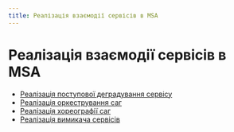 ```yaml
---
title: Реалізація взаємодії сервісів в MSA
---
```


# Реалізація взаємодії сервісів в MSA

- [Реалізація поступової деградування сервісу](/msa/14.msa.html#%D1%80%D0%B5%D0%B0%D0%BB%D1%96%D0%B7%D0%B0%D1%86%D1%96%D1%8F-%D0%BF%D0%BE%D1%81%D1%82%D1%83%D0%BF%D0%BE%D0%B2%D0%BE%D1%96-%D0%B4%D0%B5%D0%B3%D1%80%D0%B0%D0%B4%D1%83%D0%B2%D0%B0%D0%BD%D0%BD%D1%8F-%D1%81%D0%B5%D1%80%D0%B2%D1%96%D1%81%D1%83)
- [Реалізація оркестрування саг](/msa/14.msa.html#%D1%80%D0%B5%D0%B0%D0%BB%D1%96%D0%B7%D0%B0%D1%86%D1%96%D1%8F-%D0%BE%D1%80%D0%BA%D0%B5%D1%81%D1%82%D1%80%D1%83%D0%B2%D0%B0%D0%BD%D0%BD%D1%8F-%D1%81%D0%B0%D0%B3)
- [Реалізація хореографії саг](/msa/14.msa.html#%D1%80%D0%B5%D0%B0%D0%BB%D1%96%D0%B7%D0%B0%D1%86%D1%96%D1%8F-%D1%85%D0%BE%D1%80%D0%B5%D0%BE%D0%B3%D1%80%D0%B0%D1%84%D1%96%D1%96-%D1%81%D0%B0%D0%B3)
- [Реалізація вимикача сервісів](/msa/14.msa.html#%D1%80%D0%B5%D0%B0%D0%BB%D1%96%D0%B7%D0%B0%D1%86%D1%96%D1%8F-%D0%B2%D0%B8%D0%BC%D0%B8%D0%BA%D0%B0%D1%87%D0%B0-%D1%81%D0%B5%D1%80%D0%B2%D1%96%D1%81%D1%96%D0%B2)
